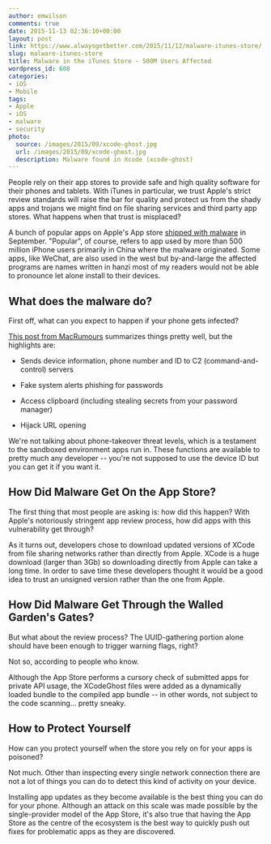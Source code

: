 ```yaml
---
author: emwilson
comments: true
date: 2015-11-13 02:36:10+00:00
layout: post
link: https://www.alwaysgetbetter.com/2015/11/12/malware-itunes-store/
slug: malware-itunes-store
title: Malware in the iTunes Store - 500M Users Affected
wordpress_id: 608
categories:
- iOS
- Mobile
tags:
- Apple
- iOS
- malware
- security
photo:
  source: /images/2015/09/xcode-ghost.jpg
  url: /images/2015/09/xcode-ghost.jpg
  description: Malware found in Xcode (xcode-ghost)
---
```


People rely on their app stores to provide safe and high quality software for their phones and tablets. With iTunes in particular, we trust Apple's strict review standards will raise the bar for quality and protect us from the shady apps and trojans we might find on file sharing services and third party app stores. What happens when that trust is misplaced?

A bunch of popular apps on Apple's App store [shipped with malware](http://www.gamasutra.com/view/news/254226/Malware_invades_Apple_App_Store_via_Tencents_WeChat_amp__other_apps.php) in September. "Popular", of course, refers to app used by more than 500 million iPhone users primarily in China where the malware originated. Some apps, like WeChat, are also used in the west but by-and-large the affected programs are names written in hanzi most of my readers would not be able to pronounce let alone install to their devices.



## What does the malware do?



First off, what can you expect to happen if your phone gets infected?

[This post from MacRumours](http://www.macrumors.com/2015/09/20/xcodeghost-chinese-malware-faq/) summarizes things pretty well, but the highlights are:




  
  * Sends device information, phone number and ID to C2 (command-and-control) servers

  
  * Fake system alerts phishing for passwords

  
  * Access clipboard (including stealing secrets from your password manager)

  
  * Hijack URL opening



We're not talking about phone-takeover threat levels, which is a testament to the sandboxed environment apps run in. These functions are available to pretty much any developer -- you're not supposed to use the device ID but you can get it if you want it.



## How Did Malware Get On the App Store?



The first thing that most people are asking is: how did this happen? With Apple's notoriously stringent app review process, how did apps with this vulnerability get through?

As it turns out, developers chose to download updated versions of XCode from file sharing networks rather than directly from Apple. XCode is a huge download (larger than 3Gb) so downloading directly from Apple can take a long time. In order to save time these developers thought it would be a good idea to trust an unsigned version rather than the one from Apple.



## How Did Malware Get Through the Walled Garden's Gates?



But what about the review process? The UUID-gathering portion alone should have been enough to trigger warning flags, right?

Not so, according to people who know.

Although the App Store performs a cursory check of submitted apps for private API usage, the XCodeGhost files were added as a dynamically loaded bundle to the compiled app bundle -- in other words, not subject to the code scanning... pretty sneaky.



## How to Protect Yourself



How can you protect yourself when the store you rely on for your apps is poisoned?

Not much. Other than inspecting every single network connection there are not a lot of things you can do to detect this kind of activity on your device.

Installing app updates as they become available is the best thing you can do for your phone. Although an attack on this scale was made possible by the single-provider model of the App Store, it's also true that having the App Store as the centre of the ecosystem is the best way to quickly push out fixes for problematic apps as they are discovered.
